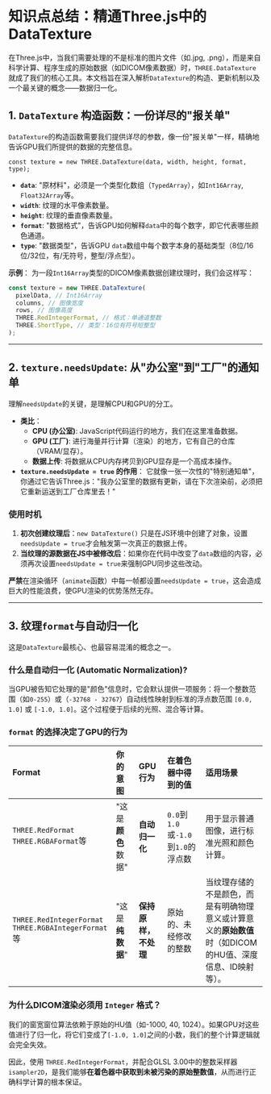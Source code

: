 # 知识点总结：精通Three.js中的DataTexture

在Three.js中，当我们需要处理的不是标准的图片文件（如.jpg, .png），而是来自科学计算、程序生成的原始数据（如DICOM像素数据）时，`THREE.DataTexture` 就成了我们的核心工具。本文档旨在深入解析`DataTexture`的构造、更新机制以及一个最关键的概念——数据归一化。

## 1. `DataTexture` 构造函数：一份详尽的"报关单"

`DataTexture`的构造函数需要我们提供详尽的参数，像一份"报关单"一样，精确地告诉GPU我们所提供的数据的完整信息。

`const texture = new THREE.DataTexture(data, width, height, format, type);`

- **`data`**: "原材料"，必须是一个类型化数组（`TypedArray`），如`Int16Array`, `Float32Array`等。
- **`width`**: 纹理的水平像素数量。
- **`height`**: 纹理的垂直像素数量。
- **`format`**: "数据格式"，告诉GPU如何解释`data`中的每个数字，即它代表哪些颜色通道。
- **`type`**: "数据类型"，告诉GPU `data`数组中每个数字本身的基础类型（8位/16位/32位，有/无符号，整型/浮点型）。

**示例**：
为一段`Int16Array`类型的DICOM像素数据创建纹理时，我们会这样写：

```javascript
const texture = new THREE.DataTexture(
  pixelData, // Int16Array
  columns, // 图像宽度
  rows, // 图像高度
  THREE.RedIntegerFormat, // 格式：单通道整数
  THREE.ShortType, // 类型：16位有符号短整型
);
```

---

## 2. `texture.needsUpdate`: 从"办公室"到"工厂"的通知单

理解`needsUpdate`的关键，是理解CPU和GPU的分工。

- **类比**：
  - **CPU (办公室)**: JavaScript代码运行的地方，我们在这里准备数据。
  - **GPU (工厂)**: 进行海量并行计算（渲染）的地方，它有自己的仓库（VRAM/显存）。
  - **数据上传**: 将数据从CPU内存拷贝到GPU显存是一个高成本操作。
- **`texture.needsUpdate = true` 的作用**：
  它就像一张一次性的"特别通知单"，你通过它告诉Three.js："我办公室里的数据有更新，请在下次渲染前，必须把它重新运送到工厂仓库里去！"

### 使用时机

1.  **初次创建纹理后**：`new DataTexture()` 只是在JS环境中创建了对象，设置`needsUpdate = true`才会触发第一次真正的数据上传。
2.  **当纹理的源数据在JS中被修改后**：如果你在代码中改变了`data`数组的内容，必须再次设置`needsUpdate = true`来强制GPU同步这些改动。

**严禁**在渲染循环（`animate`函数）中每一帧都设置`needsUpdate = true`，这会造成巨大的性能浪费，使GPU渲染的优势荡然无存。

---

## 3. 纹理`format`与自动归一化

这是`DataTexture`最核心、也最容易混淆的概念之一。

### 什么是自动归一化 (Automatic Normalization)?

当GPU被告知它处理的是"颜色"信息时，它会默认提供一项服务：将一个整数范围（如`0-255`）或（`-32768 - 32767`）自动线性映射到标准的浮点数范围 `[0.0, 1.0]` 或 `[-1.0, 1.0]`。这个过程便于后续的光照、混合等计算。

### `format` 的选择决定了GPU的行为

| Format                                                     | 你的意图           | GPU行为              | 在着色器中得到的值                  | 适用场景                                                                                                  |
| :--------------------------------------------------------- | :----------------- | :------------------- | :---------------------------------- | :-------------------------------------------------------------------------------------------------------- |
| `THREE.RedFormat` <br/> `THREE.RGBAFormat`等               | "这是**颜色**数据" | **自动归一化**       | `0.0`到`1.0`或`-1.0`到`1.0`的浮点数 | 用于显示普通图像，进行标准光照和颜色计算。                                                                |
| `THREE.RedIntegerFormat` <br/> `THREE.RGBAIntegerFormat`等 | "这是**纯数据**"   | **保持原样，不处理** | 原始的、未经修改的整数              | 当纹理存储的不是颜色，而是有明确物理意义或计算意义的**原始数值**时（如DICOM的HU值、深度信息、ID映射等）。 |

### 为什么DICOM渲染必须用 `Integer` 格式？

我们的窗宽窗位算法依赖于原始的HU值（如-1000, 40, 1024）。如果GPU对这些值进行了归一化，将它们变成了`[-1.0, 1.0]`之间的小数，我们的整个计算逻辑就会完全失效。

因此，使用 `THREE.RedIntegerFormat`，并配合GLSL 3.00中的整数采样器 `isampler2D`，是我们能够**在着色器中获取到未被污染的原始整数值**，从而进行正确科学计算的根本保证。
